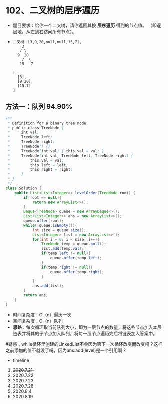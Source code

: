 # 102、二叉树的层序遍历

- 题目要求：给你一个二叉树，请你返回其按 **层序遍历** 得到的节点值。 （即逐层地，从左到右访问所有节点）。

- ```
  二叉树：[3,9,20,null,null,15,7],
      3
     / \
    9  20
      /  \
     15   7
     
  [
    [3],
    [9,20],
    [15,7]
  ]
  ```



## 方法一：队列 94.90%

```java
/**
 * Definition for a binary tree node.
 * public class TreeNode {
 *     int val;
 *     TreeNode left;
 *     TreeNode right;
 *     TreeNode() {}
 *     TreeNode(int val) { this.val = val; }
 *     TreeNode(int val, TreeNode left, TreeNode right) {
 *         this.val = val;
 *         this.left = left;
 *         this.right = right;
 *     }
 * }
 */
class Solution {
    public List<List<Integer>> levelOrder(TreeNode root) {
        if(root == null){
            return new ArrayList<>();
        }
        Deque<TreeNode> queue = new ArrayDeque<>();
        List<List<Integer>> ans = new ArrayList<>();
        queue.offer(root);
        while(!queue.isEmpty()){
            int size = queue.size();
            List<Integer> list = new ArrayList<>();
            for(int i = 0; i < size; i++){
                TreeNode temp = queue.poll();
                list.add(temp.val);
                if(temp.left != null){
                    queue.offer(temp.left);
                }
                if(temp.right != null){
                    queue.offer(temp.right);
                }
            }
            ans.add(list);
        }
        return ans;
    }
}
```

- 时间复杂度：O（n）遍历一次
- 空间复杂度：O（n）队列
- **思路**：每次循环取当前队列大小，即为一层节点的数量，将这些节点加入本层链表并将其的子节点加入队列，将每一层节点遍历完后将链表加入答案中。

#疑惑：while循环里创建的LinkedList不会因为第下一次循环改变而改变吗？这样之前添加的值不就没了吗，因为ans.add(level)是一个引用啊？



- timeline

1. ~~2020.7.21-~~
2. 2020.7.22
3. 2020.7.23
4. 2020.7.28
5. 2020.8.4
6. 2020.8.19